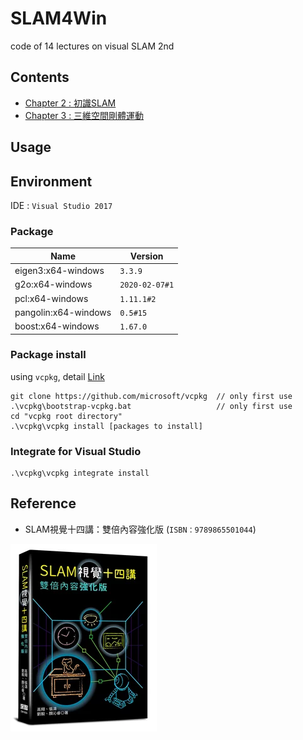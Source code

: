 # SLAM4Win
code of 14 lectures on visual SLAM 2nd

## Contents
* [Chapter 2 : 初識SLAM](ch2/ch2.md)
* [Chapter 3 : 三維空間剛體運動](ch3/ch3.md)

## Usage

## Environment
IDE : `Visual Studio 2017`

### Package
|Name|Version|
|-|-|
|eigen3:x64-windows|`3.3.9`|
|g2o:x64-windows|`2020-02-07#1`|
|pcl:x64-windows|`1.11.1#2`|
|pangolin:x64-windows|`0.5#15`|
|boost:x64-windows|`1.67.0`|

### Package install

using `vcpkg`, detail [Link](https://github.com/Microsoft/vcpkg)
```shell
git clone https://github.com/microsoft/vcpkg  // only first use
.\vcpkg\bootstrap-vcpkg.bat                   // only first use
cd "vcpkg root directory"
.\vcpkg\vcpkg install [packages to install]
```

### Integrate for Visual Studio
```shell
.\vcpkg\vcpkg integrate install
```

### 

## Reference
* SLAM視覺十四講：雙倍內容強化版 (`ISBN：9789865501044`)

![Reference](https://github.com/Offliners/SLAM/blob/main/reference.png)
